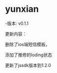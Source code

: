 # yunxian
-版本: v0.1.1
<p>更新内容：</p>
<p>删除了ios端短信模板，</p>
<p>添加了推修的loding状态</p>
<p>更新了jssdk版本到1.2.0</p>
